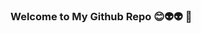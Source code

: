 ### Welcome to My Github Repo 😊👽👽 👋

<!--
**Mr-browny/Mr-browny** is a ✨ _special_ ✨ repository because its `README.md` (this file) appears on your GitHub profile.

Here are some ideas to get you started:

- 🔭 I’m currently working on ... My portfolio
- 🌱 I’m currently learning ... Nodejs | Threejs | Flutter
- 👯 I’m looking to collaborate on ... Vue OpenSource Projects
- 🤔 I’m looking for help with ... Flutter
- 💬 Ask me about ... Anything, I am an Open Book
- 📫 How to reach me: ... [Portfolio](http://my-portfolio-29d3f.web.app/)
- 😄 Pronouns: ... He
- ⚡ Fun fact: ... Am the Last Born, and I sleep in the Day Time 😜 | Work At Night 😎😎
-->
